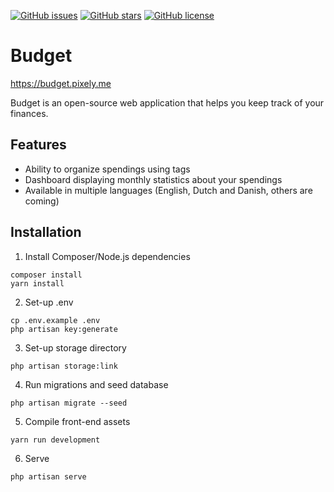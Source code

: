 [![GitHub issues](https://img.shields.io/github/issues/range-of-motion/budget.svg)](https://github.com/range-of-motion/budget/issues)
[![GitHub stars](https://img.shields.io/github/stars/range-of-motion/budget.svg)](https://github.com/range-of-motion/budget/stargazers)
[![GitHub license](https://img.shields.io/github/license/range-of-motion/budget.svg)](https://github.com/range-of-motion/budget/blob/master/LICENSE)

# Budget

https://budget.pixely.me

Budget is an open-source web application that helps you keep track of your finances.

## Features

* Ability to organize spendings using tags
* Dashboard displaying monthly statistics about your spendings
* Available in multiple languages (English, Dutch and Danish, others are coming)

## Installation

1. Install Composer/Node.js dependencies

```
composer install
yarn install
```

2. Set-up .env

```
cp .env.example .env
php artisan key:generate
```

3. Set-up storage directory

`php artisan storage:link`

4. Run migrations and seed database

`php artisan migrate --seed`

5. Compile front-end assets

`yarn run development`

6. Serve

`php artisan serve`
